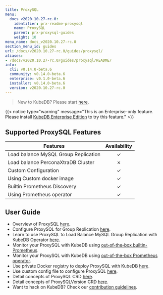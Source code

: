 ```yaml
---
title: ProxySQL
menu:
  docs_v2020.10.27-rc.0:
    identifier: prx-readme-proxysql
    name: ProxySQL
    parent: prx-proxysql-guides
    weight: 10
menu_name: docs_v2020.10.27-rc.0
section_menu_id: guides
url: /docs/v2020.10.27-rc.0/guides/proxysql/
aliases:
- /docs/v2020.10.27-rc.0/guides/proxysql/README/
info:
  cli: v0.14.0-beta.6
  community: v0.14.0-beta.6
  enterprise: v0.1.0-beta.6
  installer: v0.14.0-beta.6
  version: v2020.10.27-rc.0
---
```


> New to KubeDB? Please start [here](/docs/v2020.10.27-rc.0/README).

{{< notice type="warning" message="This is an Enterprise-only feature. Please install [KubeDB Enterprise Edition](/docs/v2020.10.27-rc.0/setup/install/enterprise) to try this feature." >}}

## Supported ProxySQL Features

| Features                             | Availability |
| ------------------------------------ | :----------: |
| Load balance MySQL Group Replication |   &#10003;   |
| Load balance PerconaXtraDB Cluster   |   &#10007;   |
| Custom Configuration                 |   &#10003;   |
| Using Custom docker image            |   &#10003;   |
| Builtin Prometheus Discovery         |   &#10003;   |
| Using Prometheus operator            |   &#10003;   |

## User Guide

- Overview of ProxySQL [here](/docs/v2020.10.27-rc.0/guides/proxysql/overview/overview).
- Configure ProxySQL for Group Replication [here](/docs/v2020.10.27-rc.0/guides/proxysql/overview/configure-proxysql).
- Learn to use ProxySQL to Load Balance MySQL Group Replication with KubeDB Operator [here](/docs/v2020.10.27-rc.0/guides/proxysql/quickstart/load-balance-mysql-group-replication).
- Monitor your ProxySQL with KubeDB using [out-of-the-box builtin-Prometheus](/docs/v2020.10.27-rc.0/guides/proxysql/monitoring/using-builtin-prometheus).
- Monitor your ProxySQL with KubeDB using [out-of-the-box Prometheus operator](/docs/v2020.10.27-rc.0/guides/proxysql/monitoring/using-prometheus-operator).
- Use private Docker registry to deploy ProxySQL with KubeDB [here](/docs/v2020.10.27-rc.0/guides/proxysql/private-registry/using-private-registry).
- Use custom config file to configure ProxySQL [here](/docs/v2020.10.27-rc.0/guides/proxysql/configuration/using-config-file).
- Detail concepts of ProxySQL CRD [here](/docs/v2020.10.27-rc.0/guides/proxysql/concepts/proxysql).
- Detail concepts of ProxySQLVersion CRD [here](/docs/v2020.10.27-rc.0/guides/proxysql/concepts/catalog).
- Want to hack on KubeDB? Check our [contribution guidelines](/docs/v2020.10.27-rc.0/CONTRIBUTING).
